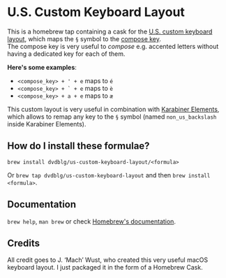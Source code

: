 # U.S. Custom Keyboard Layout

This is a homebrew tap containing a cask for the [U.S. custom keyboard layout](http://uscustom.sourceforge.net), which maps the `§` symbol to the [compose key](https://en.wikipedia.org/wiki/Compose_key).    
The compose key is very useful to _compose_ e.g. accented letters without having a dedicated key for each of them. 

**Here's some examples**:    
 * `<compose_key> + ' + e` maps to `é`
 * ``<compose_key> + ` + e`` maps to `è`
 * `<compose_key> + a + e` maps to `æ`
 
This custom layout is very useful in combination with [Karabiner Elements](https://github.com/pqrs-org/Karabiner-Elements), which allows to remap any key to the `§` symbol (named `non_us_backslash` inside Karabiner Elements).

## How do I install these formulae?

`brew install dvdblg/us-custom-keyboard-layout/<formula>`

Or `brew tap dvdblg/us-custom-keyboard-layout` and then `brew install <formula>`.

## Documentation

`brew help`, `man brew` or check [Homebrew's documentation](https://docs.brew.sh).


## Credits
All credit goes to J. ‘Mach’ Wust, who created this very useful macOS keyboard layout. I just packaged it in the form of a Homebrew Cask.
